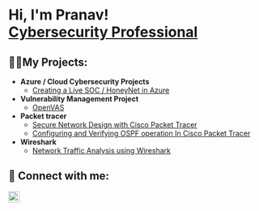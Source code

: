 <h1>Hi, I'm Pranav! <br/><a href="https://www.linkedin.com/in/piranavan-kulandavelu-8190bb206/">Cybersecurity Professional</a></h1>

<h2>👨‍💻My Projects:</h2>

- <b>Azure / Cloud Cybersecurity Projects</b>
  - [Creating a Live SOC / HoneyNet in Azure](https://github.com/Pranavnathan23/Azure-SOC)
- <b> Vulnerability Management Project</b>
  - [OpenVAS](https://github.com/Pranavnathan23/OpenVAS-Vulnerability-Management) </b>
- <b>Packet tracer</b>
  - [Secure Network Design with Cisco Packet Tracer](https://github.com/Pranavnathan23/Secure-Network-Design-Packet-Tracer)
  - [Configuring and Verifying OSPF operation In  Cisco Packet Tracer](https://github.com/Pranavnathan23/Configure-and-Verify-OSPF-operation)    
- <b>Wireshark</b>
  - [Network Traffic Analysis using Wireshark](https://github.com/Pranavnathan23/Secure-Network-Design-Packet-Tracer)
<h2> 🤳 Connect with me:</h2>


[<img align="left" alt="PranavNathan| LinkedIn" width="22px" src="https://cdn.jsdelivr.net/npm/simple-icons@v3/icons/linkedin.svg" />][linkedin]



[linkedin]: https://linkedin.com/in/piranavan-kulandavelu-8190bb206/

